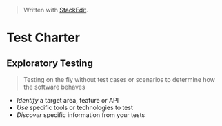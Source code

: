 
> Written with [StackEdit](https://stackedit.io/).

# Test Charter
## Exploratory Testing
> Testing on the fly without test cases or scenarios to determine how the software behaves
- *Identify* a target area, feature or API
- *Use* specific tools or technologies to test
- *Discover* specific information from your tests

<!--stackedit_data:
eyJoaXN0b3J5IjpbLTIwNzg0NTc2NzcsNzMwOTk4MTE2XX0=
-->
